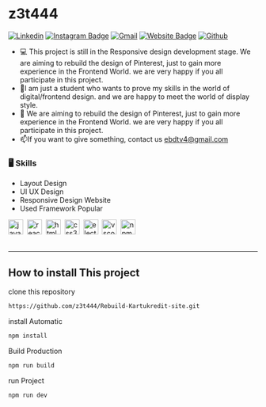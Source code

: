 # z3t444

[![Linkedin](https://img.shields.io/badge/-LinkedIn-blue?style=flat&logo=Linkedin&logoColor=white)](https://www.linkedin.com/in/Zeeta/)
[![Instagram Badge](https://img.shields.io/badge/-Instagram-purple?logo=instagram&logoColor=white&link=https://instagram.com/zzz_3t44/)](https://www.instagram.com/zzz_3t44)
[![Gmail](https://img.shields.io/badge/-Gmail-c14438?style=flat&logo=Gmail&logoColor=white)](mailto:ebdtv4@gmail.com)
[![Website Badge](https://img.shields.io/badge/-Website-c14438?style=flat&logo=Google-Chrome&logoColor=white&link=https://nusdeveloper.netlify.app)](https://nusdeveloper.netlify.app)
[![Github](https://img.shields.io/github/followers/z3t444?label=Follow&style=social)](https://github.com/z3t444)

- 💻 This project is still in the Responsive design development stage. We are aiming to rebuild the design of Pinterest, just to gain more experience in the Frontend World. we are very happy if you all participate in this project.
- 🤔I am just a student who wants to prove my skills in the world of digital/frontend design. and we are happy to meet the world of display style.
- 🌱 We are aiming to rebuild the design of Pinterest, just to gain more experience in the Frontend World. we are very happy if you all participate in this project.
- 📫If you want to give something, contact us ebdtv4@gmail.com


### 🖥 Skills

- Layout Design
- UI UX Design
- Responsive Design Website
- Used Framework Popular

<div align="left">
  <img src="https://cdn.jsdelivr.net/gh/devicons/devicon/icons/javascript/javascript-original.svg" height="30" alt="javascript logo"  />
  <img width="" />
  <img src="https://cdn.jsdelivr.net/gh/devicons/devicon/icons/react/react-original.svg" height="30" alt="react logo"  />
  <img width="" />
  <img src="https://cdn.jsdelivr.net/gh/devicons/devicon/icons/html5/html5-original.svg" height="30" alt="html5 logo"  />
  <img width="" />
  <img src="https://cdn.jsdelivr.net/gh/devicons/devicon/icons/css3/css3-original.svg" height="30" alt="css3 logo"  />
  <img width="" />
  <img src="https://cdn.jsdelivr.net/gh/devicons/devicon/icons/electron/electron-original.svg" height="30" alt="electron logo"  />
  <img width="" />
  <img src="https://cdn.jsdelivr.net/gh/devicons/devicon/icons/vscode/vscode-original.svg" height="30" alt="vscode logo"  />
  <img width="" />
  <img src="https://cdn.jsdelivr.net/gh/devicons/devicon/icons/npm/npm-original-wordmark.svg" height="30" alt="npm logo"  />
  <img width="" />
</div>

<br>


---


## How to install This project

clone this repository
```sh
https://github.com/z3t444/Rebuild-Kartukredit-site.git
```
install Automatic
```sh
npm install
```
Build Production
```sh
npm run build
```
run Project
```sh
npm run dev
```
